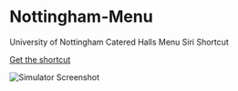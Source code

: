 # Nottingham-Menu
University of Nottingham Catered Halls Menu Siri Shortcut

[Get the shortcut](https://www.icloud.com/shortcuts/67817c0b5c57440da27b7a24a69dd298)

![Simulator Screenshot](https://github.com/user-attachments/assets/250dcd32-feaf-46e7-bd86-196b41c20e79)
